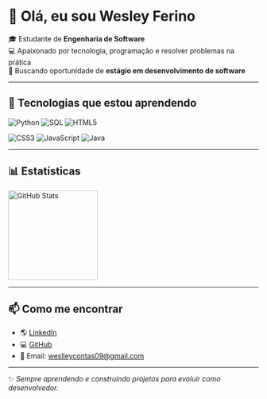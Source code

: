 # 👋 Olá, eu sou Wesley Ferino

🎓 Estudante de **Engenharia de Software**  
💻 Apaixonado por tecnologia, programação e resolver problemas na prática  
🚀 Buscando oportunidade de **estágio em desenvolvimento de software**  

---

## 🚀 Tecnologias que estou aprendendo
![Python](https://img.shields.io/badge/Python-3776AB?style=for-the-badge&logo=python&logoColor=white)
![SQL](https://img.shields.io/badge/SQL-336791?style=for-the-badge&logo=postgresql&logoColor=white)
![HTML5](https://img.shields.io/badge/HTML5-E34F26?style=for-the-badge&logo=html5&logoColor=white)

![CSS3](https://img.shields.io/badge/CSS3-1572B6?style=for-the-badge&logo=css3&logoColor=white)
![JavaScript](https://img.shields.io/badge/JavaScript-F7DF1E?style=for-the-badge&logo=javascript&logoColor=black)
![Java](https://img.shields.io/badge/Java-007396?style=for-the-badge&logo=java&logoColor=white)

---



## 📊 Estatísticas
 <img 
    alt="GitHub Stats" 
    height="180em" 
    src="https://github-readme-stats.vercel.app/api?username=ferinoSZ&show_icons=true&theme=radical&include_all_commits=true&count_private=true&locale=pt-br"
  />


---

## 📫 Como me encontrar
- 🌎 [LinkedIn](https://www.linkedin.com/in/wesley-ferino-190a83309)  
- 💻 [GitHub](https://github.com/ferinoSZ)  
- 📧 Email: weslleycontas09@gmail.com   

---


✨ *Sempre aprendendo e construindo projetos para evoluir como desenvolvedor.*
